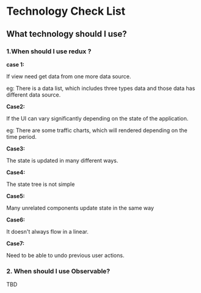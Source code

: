 # Technology Check List

## What technology should I use?

### 1.When should I use  redux ?

**case 1:** 

If view need get data from one more data source.

eg: There is a data list, which includes three types data and those data has different data source.

**Case2:**

If the UI can vary significantly depending on the state of the application.

eg: There are some traffic charts, which will rendered depending on the time period.

**Case3:**

The state is updated in many different ways.

**Case4:**

The state tree is not simple

**Case5:**

Many unrelated components update state in the same way

**Case6:**

It doesn't always flow in a linear.

**Case7:**

Need to be able to undo previous user actions.

### 2. When should I use Observable?

TBD

